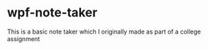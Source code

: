 # wpf-note-taker
This is a basic note taker which I originally made as part of a college assignment
